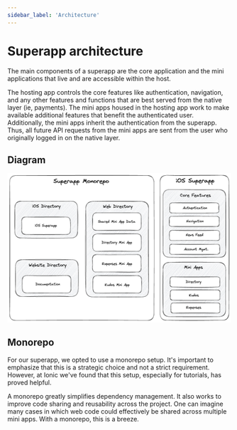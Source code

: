 ```yaml
---
sidebar_label: 'Architecture'
---
```


# Superapp architecture

The main components of a superapp are the core application and the mini applications that live and are accessible within the host.

The hosting app controls the core features like authentication, navigation, and any other features and functions that are best served from the native layer (ie, payments). The mini apps housed in the hosting app work to make available additional features that benefit the authenticated user. Additionally, the mini apps inherit the authentication from the superapp. Thus, all future API requests from the mini apps are sent from the user who originally logged in on the native layer.

## Diagram

![](../../static/img/superapp_architecture_diagram.png)

## Monorepo

For our superapp, we opted to use a monorepo setup. It's important to emphasize that this is a strategic choice and not a strict requirement. However, at Ionic we've found that this setup, especially for tutorials, has proved helpful.

A monorepo greatly simplifies dependency management. It also works to improve code sharing and reusability across the project. One can imagine many cases in which web code could effectively be shared across multiple mini apps. With a monorepo, this is a breeze.
